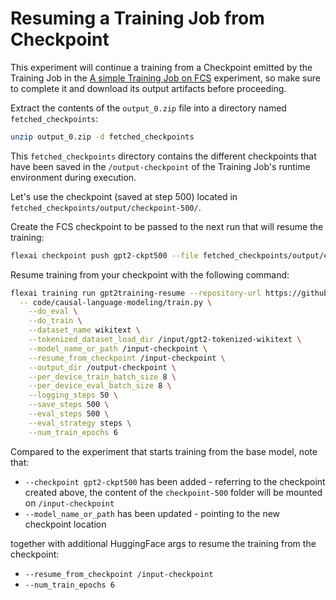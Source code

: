 # Resuming a Training Job from Checkpoint

This experiment will continue a training from a Checkpoint emitted by the Training Job in the [A simple Training Job on FCS](/experiments/running-a-simple-training-job/README.md) experiment, so make sure to complete it and download its output artifacts before proceeding.

Extract the contents of the `output_0.zip` file into a directory named `fetched_checkpoints`:

```bash
unzip output_0.zip -d fetched_checkpoints
```

This `fetched_checkpoints` directory contains the different checkpoints that have been saved in the `/output-checkpoint` of the Training Job's runtime environment during execution.

Let's use the checkpoint (saved at step 500) located in `fetched_checkpoints/output/checkpoint-500/`.

Create the FCS checkpoint to be passed to the next run that will resume the training:

```bash
flexai checkpoint push gpt2-ckpt500 --file fetched_checkpoints/output/checkpoint-500
```

Resume training from your checkpoint with the following command:

```bash
flexai training run gpt2training-resume --repository-url https://github.com/flexaihq/fcs-experiments --dataset gpt2-tokenized-wikitext --checkpoint gpt2-ckpt500 --requirements-path code/causal-language-modeling/requirements.txt \
  -- code/causal-language-modeling/train.py \
    --do_eval \
    --do_train \
    --dataset_name wikitext \
    --tokenized_dataset_load_dir /input/gpt2-tokenized-wikitext \
    --model_name_or_path /input-checkpoint \
    --resume_from_checkpoint /input-checkpoint \
    --output_dir /output-checkpoint \
    --per_device_train_batch_size 8 \
    --per_device_eval_batch_size 8 \
    --logging_steps 50 \
    --save_steps 500 \
    --eval_steps 500 \
    --eval_strategy steps \
    --num_train_epochs 6
```

Compared to the experiment that starts training from the base model, note that:

- `--checkpoint gpt2-ckpt500` has been added - referring to the checkpoint created above, the content of the `checkpoint-500` folder will be mounted on `/input-checkpoint`
- `--model_name_or_path` has been updated - pointing to the new checkpoint location

together with additional HuggingFace args to resume the training from the checkpoint:

- `--resume_from_checkpoint /input-checkpoint`
- `--num_train_epochs 6`
